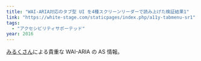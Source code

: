 ```yaml
---
title: "WAI-ARIA対応のタブ型 UI を4種スクリーンリーダーで読み上げた検証結果1"
link: "https://white-stage.com/staticpages/index.php/a11y-tabmenu-sr1"
tags:
  - "アクセシビリティサポーテッド"
year: 2016
---
```


[みるくさん](https://white-stage.com/)による貴重な WAI-ARIA の AS 情報。
